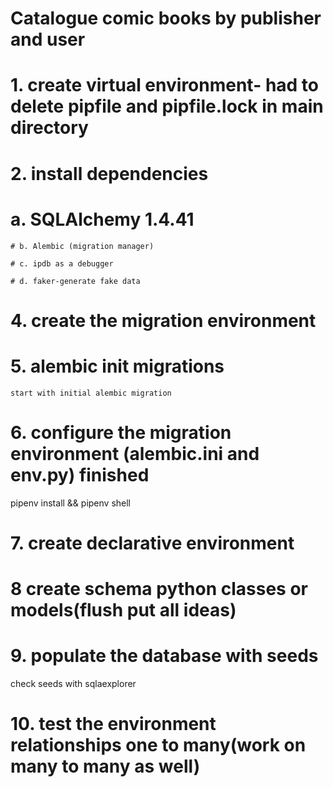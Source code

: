 # Catalogue comic books by publisher and user

# 1. create virtual environment- had to delete pipfile and pipfile.lock in main directory

# 2. install dependencies

# a. SQLAlchemy 1.4.41

    # b. Alembic (migration manager)

    # c. ipdb as a debugger

    # d. faker-generate fake data

# 4. create the migration environment

# 5. alembic init migrations

    start with initial alembic migration

# 6. configure the migration environment (alembic.ini and env.py) finished

pipenv install && pipenv shell

# 7. create declarative environment

# 8 create schema python classes or models(flush put all ideas)

# 9. populate the database with seeds

check seeds with sqlaexplorer

# 10. test the environment relationships one to many(work on many to many as well)

